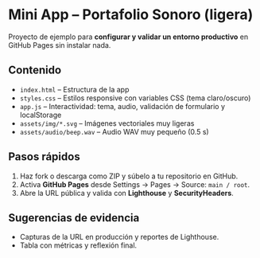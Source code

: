 # Mini App – Portafolio Sonoro (ligera)
Proyecto de ejemplo para **configurar y validar un entorno productivo** en GitHub Pages sin instalar nada.

## Contenido
- `index.html` – Estructura de la app
- `styles.css` – Estilos responsive con variables CSS (tema claro/oscuro)
- `app.js` – Interactividad: tema, audio, validación de formulario y localStorage
- `assets/img/*.svg` – Imágenes vectoriales muy ligeras
- `assets/audio/beep.wav` – Audio WAV muy pequeño (0.5 s)

## Pasos rápidos
1. Haz fork o descarga como ZIP y súbelo a tu repositorio en GitHub.
2. Activa **GitHub Pages** desde Settings → Pages → Source: `main / root`.
3. Abre la URL pública y valida con **Lighthouse** y **SecurityHeaders**.

## Sugerencias de evidencia
- Capturas de la URL en producción y reportes de Lighthouse.
- Tabla con métricas y reflexión final.
